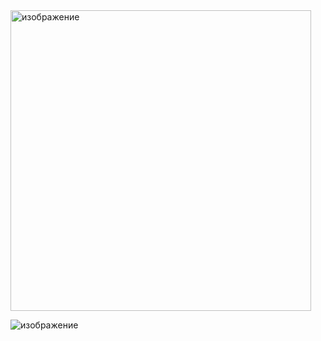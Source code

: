 <img width="481" alt="изображение" src="https://github.com/IlyaGusev/quest/assets/2670295/ca6a33ee-f17e-4424-b305-22544911d2c4">

![изображение](https://github.com/IlyaGusev/quest/assets/2670295/fa60f869-279a-4d09-a831-e34d7690b2f6)
